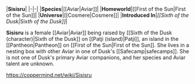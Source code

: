|**Sisisru**|
|-|-|
|**Species**|[[Aviar\|Aviar]]|
|**Homeworld**|[[First of the Sun\|First of the Sun]]|
|**Universe**|[[Cosmere\|Cosmere]]|
|**Introduced In**|*[[Sixth of the Dusk\|Sixth of the Dusk]]*|

**Sisisru** is a female [[Aviar\|Aviar]] being raised by [[Sixth of the Dusk (character)\|Sixth of the Dusk]] on [[Patji (island)\|Patji]], an island in the [[Pantheon\|Pantheon]] on [[First of the Sun\|First of the Sun]].
She lives in a nesting box with other Aviar in one of Dusk's [[Safecamp\|safecamps]]. She is not one of Dusk's primary Aviar companions, and her species and Aviar talent are unknown.



https://coppermind.net/wiki/Sisisru